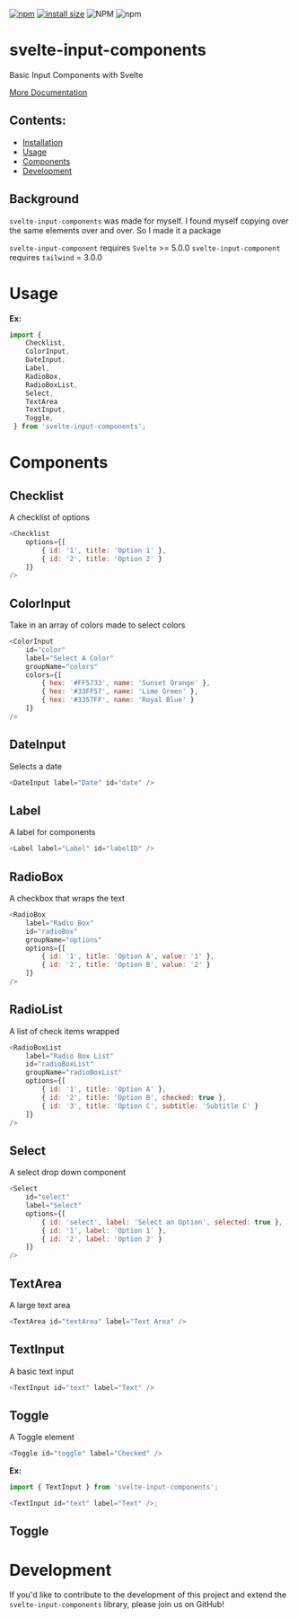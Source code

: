 [![npm](https://img.shields.io/npm/v/svelte-inputs)](https://www.npmjs.com/package/svelte-input-components)
[![install size](https://packagephobia.now.sh/badge?p=svelte-input-components)](https://packagephobia.now.sh/result?p=svelte-input-components)
![NPM](https://img.shields.io/npm/l/svelte-input-components)
![npm](https://img.shields.io/npm/dw/svelte-input-components)

# svelte-input-components

Basic Input Components with Svelte

[More Documentation](#)

## Contents:

- [Installation](#Installation)
- [Usage](#Usage)
- [Components](#Components)
- [Development](#Development)

## Background

`svelte-input-components` was made for myself. I found myself copying over the same elements over and over. So I made it a package

`svelte-input-component` requires `Svelte` >= 5.0.0
`svelte-input-component` requires `tailwind` = 3.0.0

# Usage

**Ex:**

```js
import {
    Checklist,
    ColorInput,
    DateInput,
    Label,
    RadioBox,
    RadioBoxList,
    Select,
    TextArea
    TextInput,
    Toggle,
 } from 'svelte-input-components';
```

# Components

## Checklist

A checklist of options

```js
<Checklist
	options={[
		{ id: '1', title: 'Option 1' },
		{ id: '2', title: 'Option 2' }
	]}
/>
```

## ColorInput

Take in an array of colors made to select colors

```js
<ColorInput
	id="color"
	label="Select A Color"
	groupName="colors"
	colors={[
		{ hex: '#FF5733', name: 'Sunset Orange' },
		{ hex: '#33FF57', name: 'Lime Green' },
		{ hex: '#3357FF', name: 'Royal Blue' }
	]}
/>
```

## DateInput

Selects a date

```js
<DateInput label="Date" id="date" />
```

## Label

A label for components

```js
<Label label="Label" id="labelID" />
```

## RadioBox

A checkbox that wraps the text

```js
<RadioBox
	label="Radio Box"
	id="radioBox"
	groupName="options"
	options={[
		{ id: '1', title: 'Option A', value: '1' },
		{ id: '2', title: 'Option B', value: '2' }
	]}
/>
```

## RadioList

A list of check items wrapped

```js
<RadioBoxList
	label="Radio Box List"
	id="radioBoxList"
	groupName="radioBoxList"
	options={[
		{ id: '1', title: 'Option A' },
		{ id: '2', title: 'Option B', checked: true },
		{ id: '3', title: 'Option C', subtitle: 'Subtitle C' }
	]}
/>
```

## Select

A select drop down component

```js
<Select
	id="select"
	label="Select"
	options={[
		{ id: 'select', label: 'Select an Option', selected: true },
		{ id: '1', label: 'Option 1' },
		{ id: '2', label: 'Option 2' }
	]}
/>
```

## TextArea

A large text area

```js
<TextArea id="textArea" label="Text Area" />
```

## TextInput

A basic text input

```js
<TextInput id="text" label="Text" />
```

## Toggle

A Toggle element

```js
<Toggle id="toggle" label="Checked" />
```

**Ex:**

```js
import { TextInput } from 'svelte-input-components';

<TextInput id="text" label="Text" />;
```

## Toggle

# Development

If you'd like to contribute to the development of this project and extend the `svelte-input-components`
library, please join us on GitHub!
